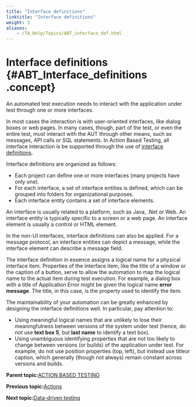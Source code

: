 ```yaml
--- 
title: "Interface definitions"
linktitle: "Interface definitions"
weight: 3
aliases: 
    - /TA_Help/Topics/ABT_interface_def.html
---
```

# Interface definitions {#ABT_Interface_definitions .concept}

An automated test execution needs to interact with the application under test through one or more interfaces.

In most cases the interaction is with user-oriented interfaces, like dialog boxes or web pages. In many cases, though, part of the test, or even the entire test, must interact with the AUT through other means, such as messages, API calls or SQL statements. In Action Based Testing, all interface interaction is be supported through the use of [interface definitions](Interface_def.html).

Interface definitions are organized as follows:

-   Each project can define one or more interfaces \(many projects have only one\).
-   For each interface, a set of interface entities is defined, which can be grouped into folders for organizational purposes.
-   Each interface entity contains a set of interface elements.

An interface is usually related to a platform, such as Java, .Net or Web. An interface entity is typically specific to a screen or a web page. An interface element is usually a control or HTML element.

In the non-UI interfaces, interface definitions can also be applied. For a message protocol, an interface entities can depict a message, while the interface element can describe a message field.

The interface definition in essence assigns a logical name for a physical interface item. Properties of the interface item, like the title of a window or the caption of a button, serve to allow the automation to map the logical name to the actual item during test execution. For example, a dialog box with a title of Application Error might be given the logical name **error message**. The title, in this case, is the property used to identify the item.

The maintainability of your automation can be greatly enhanced by designing the interface definitions well. In particular, pay attention to:

-   Using meaningful logical names that are unlikely to lose their meaningfulness between versions of the system under test \(hence, do not use **text box 5**, but **last name** to identify a text box\).
-   Using unambiguous identifying properties that are not too likely to change between versions \(or builds\) of the application under test. For example, do not use position properties \(top, left\), but instead use titleor caption, which generally \(though not always\) remain constant across versions and builds.

**Parent topic:**[ACTION BASED TESTING](../../TA_Help/Topics/ABT_TM.html)

**Previous topic:**[Actions](../../TA_Help/Topics/ABT_actions.html)

**Next topic:**[Data-driven testing](../../TA_Help/Topics/ABT_data_driven_testing.html)

